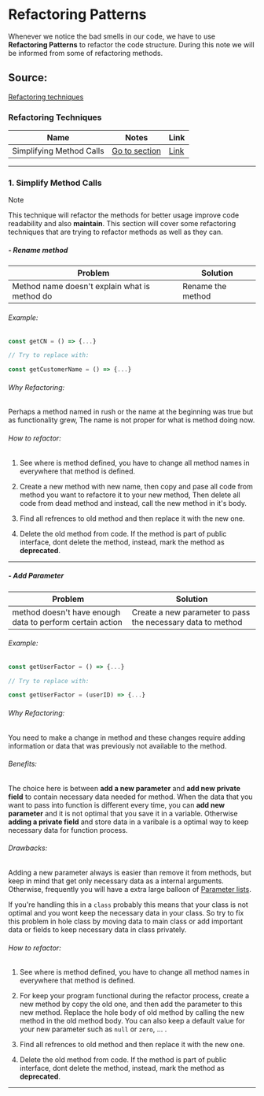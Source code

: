 # Refactoring Patterns

Whenever we notice the bad smells in our code, we have to use **Refactoring Patterns** to refactor the code structure.
During this note we will be informed from some of refactoring methods.

## Source:

[Refactoring techniques](https://refactoring.guru/refactoring/techniques)

### Refactoring Techniques 

| Name | Notes |  Link |
| --- | --- |  --- |
| Simplifying Method Calls | [Go to section]() | [Link](https://refactoring.guru/refactoring/techniques/simplifying-method-calls) |

___

### 1. Simplify Method Calls

> [!NOTE]
> This technique will refactor the methods for better usage improve code readability and also **maintain**.
> This section will cover some refactoring techniques that are trying to refactor methods as well as they can.

##### - Rename method

| Problem | Solution |
| --- | --- |
| Method name doesn't explain what is method do | Rename the method |

###### Example: 

```js
const getCN = () => {...}

// Try to replace with: 

const getCustomerName = () => {...}
```

###### Why Refactoring:

Perhaps a method named in rush or the name at the beginning was true but as functionality grew, The name is not proper for what is method doing now.

###### How to refactor:

1. See where is method defined, you have to change all method names in everywhere that method is defined.

2. Create a new method with new name, then copy and pase all code from method you want to refactore it to your new method, Then delete all code from dead method and instead, call the new method in it's body.

3. Find all refrences to old method and then replace it with the new one.

4. Delete the old method from code. If the method is part of public interface, dont delete the method, instead, mark the method as **deprecated**.

---

##### - Add Parameter 

| Problem | Solution |
| --- | --- |
| method doesn't have enough data to perform certain action | Create a new parameter to pass the necessary data to method |

###### Example: 

```js
const getUserFactor = () => {...}

// Try to replace with: 

const getUserFactor = (userID) => {...}
```

###### Why Refactoring:

You need to make a change in method and these changes require adding information or data that was previously not available to the method.

###### Benefits:

The choice here is between **add a new parameter** and **add new private field** to contain necessary data needed for method. When the data that you want to pass into function is different every time, you can **add new parameter** and it is not optimal that you save it in a variable. Otherwise **adding a private field** and store data in a varibale is a optimal way to keep necessary data for function process.

###### Drawbacks:

Adding a new parameter always is easier than remove it from methods, but keep in mind that get only necessary data as a internal arguments. Otherwise, frequently you will have a extra large balloon of [Parameter lists](https://refactoring.guru/smells/long-parameter-list).

If you're handling this in a `class` probably this means that your class is not optimal and you wont keep the necessary data in your class. So try to fix this problem in hole class by moving data to main class or add important data or fields to keep necessary data in class privately.

###### How to refactor:

1. See where is method defined, you have to change all method names in everywhere that method is defined.

2. For keep your program functional during the refactor process, create a new method by copy the old one, and then add the parameter to this new method. Replace the hole body of old method by calling the new method in the old method body. You can also keep a default value for your new parameter such as `null` or `zero`, ... .

3. Find all refrences to old method and then replace it with the new one.

4. Delete the old method from code. If the method is part of public interface, dont delete the method, instead, mark the method as **deprecated**.

---

